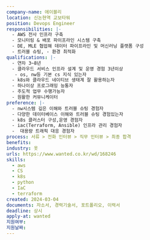 ```yaml
---
company-name: 에이블리
location: 신논현역 교보타워
position: Devops Engineer
responsibilities: |-
  - AWS 전사 인프라 구축
  - 모니터링 & 배포 파이프라인 시스템 구축
  - DE, MLE 협업해 데이터 파이프라인 및 머신러닝 플랫폼 구성
  - 트러블 슈팅, - 환경 최적화
qualifications: |-
  - 연차 3~8년
  - 클라우드 서비스 인프라 설계 및 운영 경험 3년이상
   - os, nw등 기본 cs 지식 있는자
  - k8s와 클라우드 네이티브 생태계 잘 활용하는자
  - 하나이상 프로그래밍 능통자
  - 주도적 업무 수행가능자
  - 원활한 커뮤니케이터
preference: |-
  - nw시스템 깊은 이해와 트러블 슈팅 경험자
  - 다양한 데이터베이스 이해와 트러블 슈팅 경험있는자
  - k8s 클러스터 구성,운영 경험자
  - iac(Terraform, Ansible) 인프라 관리 경험자
  -  대용량 트래픽 대응 경험자
process: 서류 > 전화 인터뷰 > 직무 인터뷰 > 최종 합격
benefits: 
industry: 옷
urls: https://www.wanted.co.kr/wd/168246
skills:
  - aws
  - CS
  - k8s
  - python
  - IaC
  - terraform
created: 2024-03-04
documents: 자소서, 경력기술서, 포트폴리오, 이력서
deadline: 상시
apply-at: wanted
지원여부: 
지원날짜:
---
```

